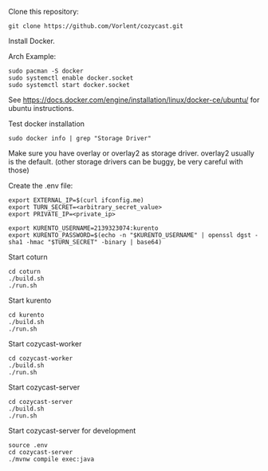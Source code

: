 Clone this repository:

```
git clone https://github.com/Vorlent/cozycast.git
```

Install Docker.

Arch Example:

```
sudo pacman -S docker
sudo systemctl enable docker.socket
sudo systemctl start docker.socket
```

See https://docs.docker.com/engine/installation/linux/docker-ce/ubuntu/ for ubuntu instructions.

Test docker installation

```
sudo docker info | grep "Storage Driver"
```

Make sure you have overlay or overlay2 as storage driver. overlay2 usually is the default. (other storage drivers can be buggy, be very careful with those)

Create the .env file:

```
export EXTERNAL_IP=$(curl ifconfig.me)
export TURN_SECRET=<arbitrary_secret_value>
export PRIVATE_IP=<private_ip>

export KURENTO_USERNAME=2139323074:kurento
export KURENTO_PASSWORD=$(echo -n "$KURENTO_USERNAME" | openssl dgst -sha1 -hmac "$TURN_SECRET" -binary | base64)
```

Start coturn

```
cd coturn
./build.sh
./run.sh
```

Start kurento

```
cd kurento
./build.sh
./run.sh
```

Start cozycast-worker

```
cd cozycast-worker
./build.sh
./run.sh
```

Start cozycast-server

```
cd cozycast-server
./build.sh
./run.sh
```

Start cozycast-server for development

```
source .env
cd cozycast-server
./mvnw compile exec:java
```

